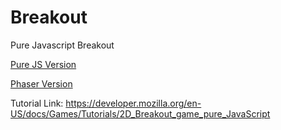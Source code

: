 # Breakout
Pure Javascript Breakout

[Pure JS Version](http://joshuahysong.com/Breakout/index_pure.html)

[Phaser Version](http://joshuahysong.com/Breakout/index_phaser.html)

Tutorial Link:
https://developer.mozilla.org/en-US/docs/Games/Tutorials/2D_Breakout_game_pure_JavaScript
